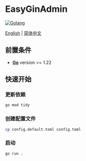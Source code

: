 # EasyGinAdmin

[![Golang](https://img.shields.io/badge/Golang-1.22-blue)](https://go.dev/)

[English](README.md) | [简体中文](README.zh_CN.md)

## 前置条件

- **[Go](https://go.dev/)** version >= 1.22

## 快速开始

### 更新依赖

```bash
go mod tidy
```

### 创建配置文件

```bash
cp config.default.toml config.toml
```

### 启动

```bash
go run .
```
